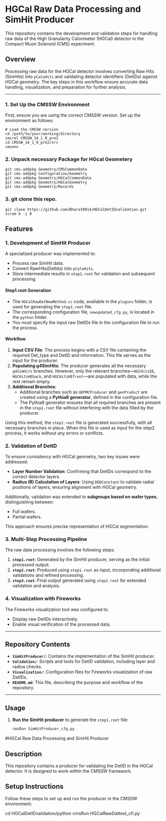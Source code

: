 # HGCal Raw Data Processing and SimHit Producer

This repository contains the development and validation steps for handling raw data of the High Granularity Calorimeter (HGCal) detector in the Compact Muon Solenoid (CMS) experiment.

## Overview

Processing raw data for the HGCal detector involves converting Raw Hits (SimHits) into `pCaloHits` and validating detector identifiers (DetIDs) against HGCal geometry. The key steps in this workflow ensure accurate data handling, visualization, and preparation for further analysis.

---

### 1. Set Up the CMSSW Environment
First, ensure you are using the correct CMSSW version. Set up the environment as follows:

```
# Load the CMSSW version
cd /path/to/your/working/directory
cmsrel CMSSW_14_1_0_pre2
cd CMSSW_14_1_0_pre2/src
cmsenv
```

### 2. Unpack necessary Package for HGcal Geometery
```
git cms-addpkg Geometry/CMSCommonData
git cms-addpkg Configuration/Geometry
git cms-addpkg Geometry/HGCalCommonData
git cms-addpkg Geometry/HGCalGeometry
git cms-addpkg Geometry/Records

```

### 3. git clone this repo.
```
git clone https://github.com/Bharat0014/HGCalDetIDvalidation.git
scram b -j 8

```
## Features

### 1. Development of SimHit Producer
A specialized producer was implemented to:
- Process raw SimHit data.
- Convert RawHits(DetIds) into `pCaloHits`.
- Store intermediate results in `step1.root` for validation and subsequent processing.

#### Step1.root Generation
- The `HGCalRawDetNewMethod.cc` code, available in the `plugins` folder, is used for generating the `step1.root` file.
- The corresponding configuration file, `newupdated_cfg.py`, is located in the `python` folder.
- You must specify the input raw DetIDs file in the configuration file to run the process.

#### Workflow
1. **Input CSV File**: The process begins with a CSV file containing the required Det_type and DetID and information. This file serves as the input for the producer.
2. **Populating g4SimHits**: The producer generates all the necessary `g4SimHits` branches. However, only the relevant branches—`HGCHitsEE`, `HGCHitsHEback`, and `HGCHitsHEfront`—are populated with data, while the rest remain empty.
3. **Additional Branches**: 
   - Additional branches such as `HEPMCProducer` and `genProduct` are created using a **Pythia8 generator**, defined in the configuration file.
   - The Pythia8 generator ensures that all required branches are present in the `step1.root` file without interfering with the data filled by the producer.

Using this method, the `step1.root` file is generated successfully, with all necessary branches in place. When this file is used as input for the step2 process, it works without any errors or conflicts.

### 2. Validation of DetID
To ensure consistency with HGCal geometry, two key issues were addressed:
- **Layer Number Validation**: Confirming that DetIDs correspond to the correct detector layers.
- **Radius (R) Calculation of Layers**: Using `DDDConstant` to validate radial positions of layers, ensuring alignment with HGCal geometry.

Additionally, validation was extended to **subgroups based on wafer types**, distinguishing between:
- Full wafers.
- Partial wafers.

This approach ensures precise representation of HGCal segmentation.

### 3. Multi-Step Processing Pipeline
The raw data processing involves the following steps:
1. **`step1.root`**: Generated by the SimHit producer, serving as the initial processed output.
2. **`step2.root`**: Produced using `step1.root` as input, incorporating additional validations and refined processing.
3. **`step3.root`**: Final output generated using `step2.root` for extended validation and analysis.

### 4. Visualization with Fireworks
The Fireworks visualization tool was configured to:
- Display raw DetIDs interactively.
- Enable visual verification of the processed data.

---

## Repository Contents
- **`SimHitProducer/`**: Contains the implementation of the SimHit producer.
- **`Validation/`**: Scripts and tools for DetID validation, including layer and radius checks.
- **`Visualization/`**: Configuration files for Fireworks visualization of raw DetIDs.
- **`README.md`**: This file, describing the purpose and workflow of the repository.

---

## Usage
1. **Run the SimHit producer** to generate the `step1.root` file:
   ```bash
   cmsRun SimHitProducer_cfg.py


#HGCal Raw Data Processing and SimHit Producer

## Description
This repository contains a producer for validating the DetID in the HGCal detector. It is designed to work within the CMSSW framework.

## Setup Instructions

Follow these steps to set up and run the producer in the CMSSW environment:

cd HGCalDetIDvalidation/python
cmsRun HGCalRawDattest_cfi.py

